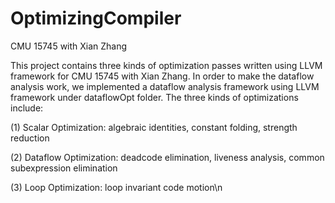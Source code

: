 # OptimizingCompiler
CMU 15745 with Xian Zhang

This project contains three kinds of optimization passes written using LLVM framework for CMU 15745 with Xian Zhang.
In order to make the dataflow analysis work, we implemented a dataflow analysis framework using LLVM framework under dataflowOpt folder.
The three kinds of optimizations include:

(1) Scalar Optimization: algebraic identities, constant folding, strength reduction

(2) Dataflow Optimization: deadcode elimination, liveness analysis, common subexpression elimination

(3) Loop Optimization: loop invariant code motion\n
